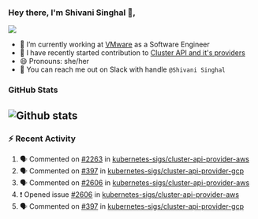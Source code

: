 ### Hey there, I'm Shivani Singhal 👋, 
![](https://komarev.com/ghpvc/?username=shivi28&color=green)

- 🔭 I’m currently working at [VMware](https://tanzu.vmware.com/) as a Software Engineer
- 👯 I have recently started contribution to [Cluster API and it's providers](https://github.com/kubernetes-sigs/cluster-api)
- 😄 Pronouns: she/her
- 💞️ You can reach me out on Slack with handle `@Shivani Singhal` 


### GitHub Stats

![Github stats](https://github-readme-stats.vercel.app/api?username=shivi28&count_private=true&show_icons=true&theme=dark&include_all_commits=true)
---

### :zap: Recent Activity

<!--START_SECTION:activity-->
1. 🗣 Commented on [#2263](https://github.com/kubernetes-sigs/cluster-api-provider-aws/issues/2263) in [kubernetes-sigs/cluster-api-provider-aws](https://github.com/kubernetes-sigs/cluster-api-provider-aws)
2. 🗣 Commented on [#397](https://github.com/kubernetes-sigs/cluster-api-provider-gcp/issues/397) in [kubernetes-sigs/cluster-api-provider-gcp](https://github.com/kubernetes-sigs/cluster-api-provider-gcp)
3. 🗣 Commented on [#2606](https://github.com/kubernetes-sigs/cluster-api-provider-aws/issues/2606) in [kubernetes-sigs/cluster-api-provider-aws](https://github.com/kubernetes-sigs/cluster-api-provider-aws)
4. ❗️ Opened issue [#2606](https://github.com/kubernetes-sigs/cluster-api-provider-aws/issues/2606) in [kubernetes-sigs/cluster-api-provider-aws](https://github.com/kubernetes-sigs/cluster-api-provider-aws)
5. 🗣 Commented on [#397](https://github.com/kubernetes-sigs/cluster-api-provider-gcp/issues/397) in [kubernetes-sigs/cluster-api-provider-gcp](https://github.com/kubernetes-sigs/cluster-api-provider-gcp)
<!--END_SECTION:activity-->


